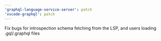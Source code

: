 ```yaml
---
'graphql-language-service-server': patch
'vscode-graphql': patch
---
```


Fix bugs for introspection schema fetching from the LSP, and users loading .gql/.graphql files

